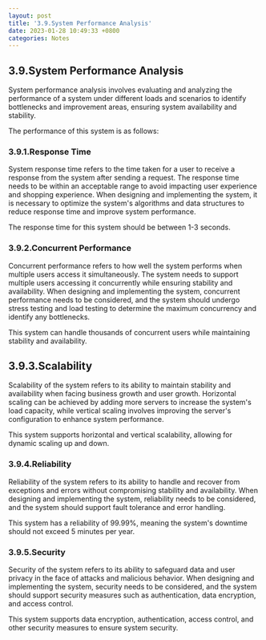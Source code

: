 ```yaml
---
layout: post
title: '3.9.System Performance Analysis'
date: 2023-01-28 10:49:33 +0800
categories: Notes
---
```


## 3.9.System Performance Analysis

System performance analysis involves evaluating and analyzing the performance of a system under different loads and scenarios to identify bottlenecks and improvement areas, ensuring system availability and stability.

The performance of this system is as follows:

### 3.9.1.Response Time

System response time refers to the time taken for a user to receive a response from the system after sending a request. The response time needs to be within an acceptable range to avoid impacting user experience and shopping experience. When designing and implementing the system, it is necessary to optimize the system's algorithms and data structures to reduce response time and improve system performance.

The response time for this system should be between 1-3 seconds.

### 3.9.2.Concurrent Performance

Concurrent performance refers to how well the system performs when multiple users access it simultaneously. The system needs to support multiple users accessing it concurrently while ensuring stability and availability. When designing and implementing the system, concurrent performance needs to be considered, and the system should undergo stress testing and load testing to determine the maximum concurrency and identify any bottlenecks.

This system can handle thousands of concurrent users while maintaining stability and availability.

## 3.9.3.Scalability

Scalability of the system refers to its ability to maintain stability and availability when facing business growth and user growth. Horizontal scaling can be achieved by adding more servers to increase the system's load capacity, while vertical scaling involves improving the server's configuration to enhance system performance.

This system supports horizontal and vertical scalability, allowing for dynamic scaling up and down.

### 3.9.4.Reliability

Reliability of the system refers to its ability to handle and recover from exceptions and errors without compromising stability and availability. When designing and implementing the system, reliability needs to be considered, and the system should support fault tolerance and error handling.

This system has a reliability of 99.99%, meaning the system's downtime should not exceed 5 minutes per year.

### 3.9.5.Security

Security of the system refers to its ability to safeguard data and user privacy in the face of attacks and malicious behavior. When designing and implementing the system, security needs to be considered, and the system should support security measures such as authentication, data encryption, and access control.

This system supports data encryption, authentication, access control, and other security measures to ensure system security.
